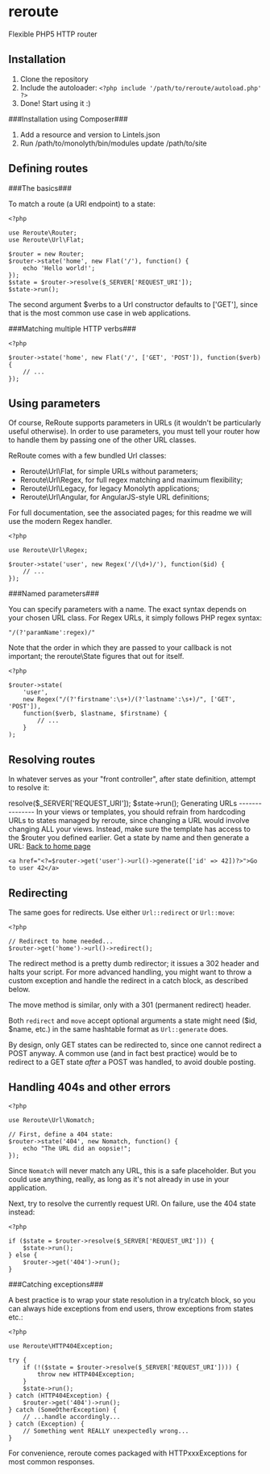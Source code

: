 # reroute
Flexible PHP5 HTTP router

Installation
------------

1. Clone the repository
2. Include the autoloader: `<?php include '/path/to/reroute/autoload.php' ?>`
3. Done! Start using it :)

###Installation using Composer###

1. Add a resource and version to Lintels.json
2. Run /path/to/monolyth/bin/modules update /path/to/site

Defining routes
---------------

###The basics###

To match a route (a URI endpoint) to a state:

    <?php

    use Reroute\Router;
    use Reroute\Url\Flat;

    $router = new Router;
    $router->state('home', new Flat('/'), function() {
        echo 'Hello world!';
    });
    $state = $router->resolve($_SERVER['REQUEST_URI']);
    $state->run();

The second argument $verbs to a Url constructor defaults to ['GET'], since
that is the most common use case in web applications.

###Matching multiple HTTP verbs###

    <?php

    $router->state('home', new Flat('/', ['GET', 'POST']), function($verb) {
        // ...
    });

Using parameters
----------------

Of course, ReRoute supports parameters in URLs (it wouldn't be particularly
useful otherwise). In order to use parameters, you must tell your router how
to handle them by passing one of the other URL classes.

ReRoute comes with a few bundled Url classes:

- Reroute\Url\Flat, for simple URLs without parameters;
- Reroute\Url\Regex, for full regex matching and maximum flexibility;
- Reroute\Url\Legacy, for legacy Monolyth applications;
- Reroute\Url\Angular, for AngularJS-style URL definitions;

For full documentation, see the associated pages; for this readme we will
use the modern Regex handler.

    <?php

    use Reroute\Url\Regex;

    $router->state('user', new Regex('/(\d+)/'), function($id) {
        // ...
    });

###Named parameters###

You can specify parameters with a name. The exact syntax depends on your chosen
URL class. For Regex URLs, it simply follows PHP regex syntax:

    "/(?'paramName':regex)/"

Note that the order in which they are passed to your callback is not important;
the reroute\State figures that out for itself.

    <?php

    $router->state(
        'user',
        new Regex("/(?'firstname':\s+)/(?'lastname':\s+)/", ['GET', 'POST']),
        function($verb, $lastname, $firstname) {
            // ...
        }
    );

Resolving routes
----------------

In whatever serves as your "front controller", after state definition, attempt
to resolve it:

<?php

$state = $router->resolve($_SERVER['REQUEST_URI']);
$state->run();

Generating URLs
---------------

In your views or templates, you should refrain from hardcoding URLs to states
managed by reroute, since changing a URL would involve changing ALL your views.

Instead, make sure the template has access to the $router you defined earlier.
Get a state by name and then generate a URL:

    <a href="<?=$router->get('home')->url()->generate()?>">Back to home page</a>
    <a href="<?=$router->get('user')->url()->generate(['id' => 42])?>">Go to user 42</a>

Redirecting
-----------

The same goes for redirects. Use either `Url::redirect` or `Url::move`:

    <?php

    // Redirect to home needed...
    $router->get('home')->url()->redirect();

The redirect method is a pretty dumb redirector; it issues a 302 header and halts
your script. For more advanced handling, you might want to throw a custom
exception and handle the redirect in a catch block, as described below.

The move method is similar, only with a 301 (permanent redirect) header.

Both `redirect` and `move` accept optional arguments a state might need ($id,
$name, etc.) in the same hashtable format as `Url::generate` does.

By design, only GET states can be redirected to, since one cannot redirect a
POST anyway. A common use (and in fact best practice) would be to redirect to
a GET state _after_ a POST was handled, to avoid double posting.

Handling 404s and other errors
------------------------------

    <?php

    use Reroute\Url\Nomatch;

    // First, define a 404 state:
    $router->state('404', new Nomatch, function() {
        echo "The URL did an oopsie!";
    });

Since `Nomatch` will never match any URL, this is a safe placeholder. But you
could use anything, really, as long as it's not already in use in your
application.

Next, try to resolve the currently request URI. On failure, use the 404 state
instead:

    <?php

    if ($state = $router->resolve($_SERVER['REQUEST_URI'])) {
        $state->run();
    } else {
        $router->get('404')->run();
    }

###Catching exceptions###

A best practice is to wrap your state resolution in a try/catch block, so you
can always hide exceptions from end users, throw exceptions from states etc.:

    <?php
    
    use Reroute\HTTP404Exception;

    try {
        if (!($state = $router->resolve($_SERVER['REQUEST_URI']))) {
            throw new HTTP404Exception;
        }
        $state->run();
    } catch (HTTP404Exception) {
        $router->get('404')->run();
    } catch (SomeOtherException) {
        // ...handle accordingly...
    } catch (Exception) {
        // Something went REALLY unexpectedly wrong...
    }

For convenience, reroute comes packaged with HTTPxxxExceptions for most common
responses.
